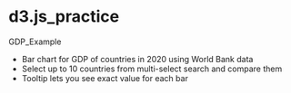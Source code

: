 # d3.js_practice

GDP_Example
- Bar chart for GDP of countries in 2020 using World Bank data
- Select up to 10 countries from multi-select search and compare them
- Tooltip lets you see exact value for each bar 
